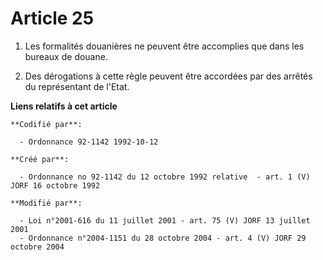 # Article 25

1. Les formalités douanières ne peuvent être accomplies que dans les bureaux de douane.

2. Des dérogations à cette règle peuvent être accordées par des arrêtés du représentant de l'Etat.

**Liens relatifs à cet article**

	**Codifié par**:

	  - Ordonnance 92-1142 1992-10-12

	**Créé par**:

	  - Ordonnance no 92-1142 du 12 octobre 1992 relative  - art. 1 (V) JORF 16 octobre 1992

	**Modifié par**:

	  - Loi n°2001-616 du 11 juillet 2001 - art. 75 (V) JORF 13 juillet 2001
	  - Ordonnance n°2004-1151 du 28 octobre 2004 - art. 4 (V) JORF 29 octobre 2004
